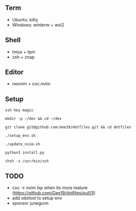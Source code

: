 ## Term
- Ubuntu: kitty
- Windows: winterm + wsl2

## Shell
- tmux + tpm
- zsh + znap

## Editor
- neovim + coc.nvim

## Setup
`ssh key magic`

`mkdir -p ~/dev && cd ~/dev`

`git clone git@github.com:Gee19/dotfiles.git && cd dotfiles`

`./setup_env.sh`

`./update_nvim.sh`

`python3 install.py`

`chsh -s /usr/bin/zsh`

## TODO
- coc -> nvim lsp when its more mature (https://github.com/Gee19/dotfiles/pull/5)
- add xdotool to setup env
- sponsor junegunn
